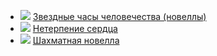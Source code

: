 * ![](/books/prose_classic/Стефан%20Цвейг/Звездные%20часы%20человечества%20(новеллы).jpg) [Звездные часы человечества (новеллы)](/books/prose_classic/Стефан%20Цвейг/Звездные%20часы%20человечества%20(новеллы))
* ![](/books/prose_classic/Стефан%20Цвейг/Нетерпение%20сердца.jpg) [Нетерпение сердца](/books/prose_classic/Стефан%20Цвейг/Нетерпение%20сердца)
* ![](/books/prose_classic/Стефан%20Цвейг/Шахматная%20новелла.jpg) [Шахматная новелла](/books/prose_classic/Стефан%20Цвейг/Шахматная%20новелла)